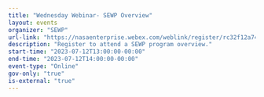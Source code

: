 ```yaml
---
title: "Wednesday Webinar- SEWP Overview"
layout: events
organizer: "SEWP"
url-link: "https://nasaenterprise.webex.com/weblink/register/rc32f12a74fcad432be2f758bb3c4d12e"
description: "Register to attend a SEWP program overview."
start-time: "2023-07-12T13:00:00-00:00"
end-time: "2023-07-12T14:00:00-00:00"
event-type: "Online"
gov-only: "true"
is-external: "true"
---
```

